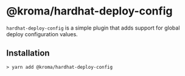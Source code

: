 # @kroma/hardhat-deploy-config

`hardhat-deploy-config` is a simple plugin that adds support for global deploy configuration values.

## Installation

```shell
> yarn add @kroma/hardhat-deploy-config
```
